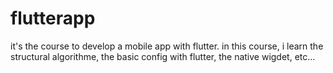 # flutterapp
it's the course to develop a mobile app with flutter. in this course, i learn the structural algorithme, the basic config with flutter, the native wigdet, etc...
